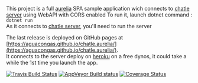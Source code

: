 This project is a full [aurelia](http://aurelia.io) SPA sample application wich connects to [chatle server](https://github.com/aguacongas/chatle/tree/develop/src/chatle) using WebAPI with CORS enabled
To run it, launch dotnet command : `dotnet run`  
As it connects to [chatle server](https://github.com/aguacongas/chatle/tree/develop/src/chatle), you'll need to run the server  

The last release is deployed on GitHub pages at [https://aguacongas.github.io/chatle.aurelia/](https://aguacongas.github.io/chatle.aurelia/).      
It connects to the server deploy on [heroku](https://www.heroku.com/) on a free dynos, it could take a while the 1st time you launch the app.  

[![Travis Build Status](https://travis-ci.org/aguacongas/chatle.aurelia.svg?branch=develop)](https://travis-ci.org/aguacongas/chatle.aurelia)
[![AppVeyor Build status](https://ci.appveyor.com/api/projects/status/github/aguacongas/chatle.aurelia?svg=true&retina=true)](https://ci.appveyor.com/project/aguacongas/chatle-aurelia)
[![Coverage Status](https://coveralls.io/repos/github/aguacongas/chatle.aurelia/badge.svg)](https://coveralls.io/github/aguacongas/chatle.aurelia)
